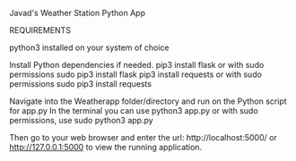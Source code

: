          
Javad's Weather Station Python App

REQUIREMENTS



python3 installed on your system of choice

Install Python dependencies if needed.
pip3 install flask or with sudo permissions sudo pip3 install flask
pip3 install requests or with sudo permissions sudo pip3 install requests

Navigate into the Weatherapp folder/directory and run on the Python script for app.py
In the terminal you can use python3 app.py or with sudo permissions, use sudo python3 app.py

Then go to your web browser and enter the url: http://localhost:5000/ or http://127.0.0.1:5000 to view the running application.
